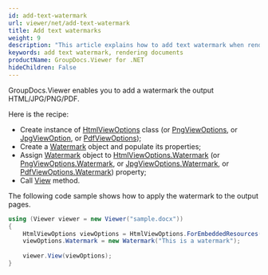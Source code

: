 ```yaml
---
id: add-text-watermark
url: viewer/net/add-text-watermark
title: Add text watermarks
weight: 9
description: "This article explains how to add text watermark when rendering documents with GroupDocs.Viewer within your .NET applications."
keywords: add text watermark, rendering documents
productName: GroupDocs.Viewer for .NET
hideChildren: False
---
```

GroupDocs.Viewer enables you to add a watermark the output HTML/JPG/PNG/PDF.

Here is the recipe:

* Create instance of [HtmlViewOptions](https://reference.groupdocs.com/net/viewer/groupdocs.viewer.options/htmlviewoptions) class (or [PngViewOptions](https://reference.groupdocs.com/net/viewer/groupdocs.viewer.options/pngviewoptions), or [JpgViewOption](https://reference.groupdocs.com/net/viewer/groupdocs.viewer.options/jpgviewoptions), or [PdfViewOptions](https://reference.groupdocs.com/net/viewer/groupdocs.viewer.options/pdfviewoptions));
* Create a [Watermark](https://reference.groupdocs.com/net/viewer/groupdocs.viewer.options/watermark) object and populate its properties;
* Assign [Watermark](https://reference.groupdocs.com/net/viewer/groupdocs.viewer.options/watermark) object to [HtmlViewOptions.Watermark](https://reference.groupdocs.com/net/viewer/groupdocs.viewer.options/viewoptions/properties/watermark) (or [PngViewOptions.Watermark](https://reference.groupdocs.com/net/viewer/groupdocs.viewer.options/viewoptions/properties/watermark), or [JpgViewOptions.](https://reference.groupdocs.com/net/viewer/groupdocs.viewer.options/viewoptions/properties/watermark)[Watermark](https://reference.groupdocs.com/net/viewer/groupdocs.viewer.options/jpgviewoptions), or [PdfViewOptions.Watermark](https://reference.groupdocs.com/net/viewer/groupdocs.viewer.options/viewoptions/properties/watermark)) property;
* Call [View](https://reference.groupdocs.com/net/viewer/groupdocs.viewer/viewer/methods/view) method.

The following code sample shows how to apply the watermark to the output pages.

```csharp
using (Viewer viewer = new Viewer("sample.docx"))
{
    HtmlViewOptions viewOptions = HtmlViewOptions.ForEmbeddedResources();
    viewOptions.Watermark = new Watermark("This is a watermark");
                
    viewer.View(viewOptions);
}
```
